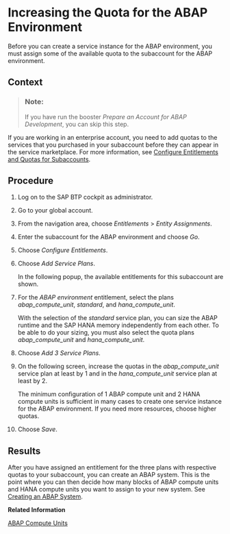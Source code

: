 <!-- loioc40cb18aeaa343389036fdcdd03c41d0 -->

# Increasing the Quota for the ABAP Environment

Before you can create a service instance for the ABAP environment, you must assign some of the available quota to the subaccount for the ABAP environment.



<a name="loioc40cb18aeaa343389036fdcdd03c41d0__context_lhw_zst_q2b"/>

## Context

> ### Note:  
> If you have run the booster *Prepare an Account for ABAP Development*, you can skip this step.

If you are working in an enterprise account, you need to add quotas to the services that you purchased in your subaccount before they can appear in the service marketplace. For more information, see [Configure Entitlements and Quotas for Subaccounts](https://help.sap.com/viewer/65de2977205c403bbc107264b8eccf4b/Cloud/en-US/5ba357b4fa1e4de4b9fcc4ae771609da.html).



## Procedure

1.  Log on to the SAP BTP cockpit as administrator.

2.  Go to your global account.

3.  From the navigation area, choose *Entitlements* \> *Entity Assignments*.

4.  Enter the subaccount for the ABAP environment and choose *Go*.

5.  Choose *Configure Entitlements*.

6.  Choose *Add Service Plans*.

    In the following popup, the available entitlements for this subaccount are shown.

7.  For the *ABAP environment* entitlement, select the plans *abap\_compute\_unit*, *standard*, and *hana\_compute\_unit*.

    With the selection of the *standard* service plan, you can size the ABAP runtime and the SAP HANA memory independently from each other. To be able to do your sizing, you must also select the quota plans *abap\_compute\_unit* and *hana\_compute\_unit*.

8.  Choose *Add 3 Service Plans*.

9.  On the following screen, increase the quotas in the *abap\_compute\_unit* service plan at least by 1 and in the *hana\_compute\_unit* service plan at least by 2.

    The minimum configuration of 1 ABAP compute unit and 2 HANA compute units is sufficient in many cases to create one service instance for the ABAP environment. If you need more resources, choose higher quotas.

10. Choose *Save*.




<a name="loioc40cb18aeaa343389036fdcdd03c41d0__result_vqt_rfb_s4b"/>

## Results

After you have assigned an entitlement for the three plans with respective quotas to your subaccount, you can create an ABAP system. This is the point where you can then decide how many blocks of ABAP compute units and HANA compute units you want to assign to your new system. See [Creating an ABAP System](creating-an-abap-system-50b32f1.md).

**Related Information**  


[ABAP Compute Units](../50-administration-and-ops/abap-compute-units-7d1caa8.md "When you order an ABAP environment in SAP BTP, the ABAP system size is specified in ABAP compute units (ACUs). One ABAP compute unit comprises the total ABAP memory usable by applications, the ABAP work process time per minute, and the ABAP CPU time per minute.")

